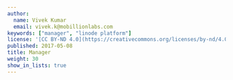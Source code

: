 ```yaml
---
author:
  name: Vivek Kumar
  email: vivek.k@mobillionlabs.com
keywords: ["manager", "linode platform"]
license: '[CC BY-ND 4.0](https://creativecommons.org/licenses/by-nd/4.0)'
published: 2017-05-08
title: Manager
weight: 30
show_in_lists: true
---
```

